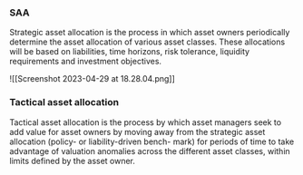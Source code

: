 
### SAA
Strategic asset allocation is the process in which asset owners periodically determine the asset allocation of various asset classes. These allocations will be based on liabilities, time horizons, risk tolerance, liquidity requirements and investment objectives.


![[Screenshot 2023-04-29 at 18.28.04.png]]


### Tactical asset allocation

Tactical asset allocation is the process by which asset managers seek to add value for asset owners by moving away from the strategic asset allocation (policy- or liability-driven bench- mark) for periods of time to take advantage of valuation anomalies across the different asset classes, within limits defined by the asset owner.